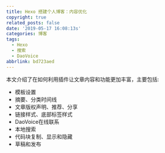 ```yaml
---
title: Hexo 搭建个人博客：内容优化
copyright: true
related_posts: false
date: '2019-05-17 16:08:13s'
categories: 博客
tags:
  - Hexo
  - 搜索
  - DaoVoice
abbrlink: bd723aed
---
```


本文介绍了在如何利用插件让文章内容和功能更加丰富，主要包括:

+ 模板设置
+ 摘要、分类时间线
+ 文章版权声明、推荐、分享
+ 链接样式、底部标签样式
+ DaoVoice在线联系
  <!--more-->
+ 本地搜索
+ 代码块复制、显示和隐藏
+ 草稿和发布
